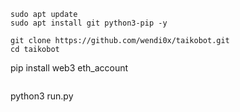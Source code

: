 ```
sudo apt update
sudo apt install git python3-pip -y
```

```
git clone https://github.com/wendi0x/taikobot.git
cd taikobot

```
pip install web3 eth_account
```

```
python3 run.py
```
